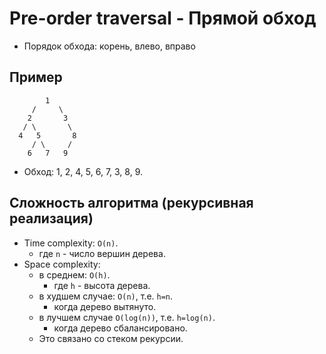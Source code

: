 # Pre-order traversal - Прямой обход

- Порядок обхода: корень, влево, вправо

## Пример

```
        1
     /     \
    2       3
   / \       \
  4   5       8
     / \     /
    6   7   9
```

- Обход: 1, 2, 4, 5, 6, 7, 3, 8, 9.

## Сложность алгоритма (рекурсивная реализация)

- Time complexity: `O(n)`.
  - где `n` - число вершин дерева.
- Space complexity:
  - в среднем: `O(h)`.
    - где `h` - высота дерева.
  - в худшем случае: `O(n)`, т.е. `h=n`.
    - когда дерево вытянуто.
  - в лучшем случае `O(log(n))`, т.е. `h=log(n)`.
    - когда дерево сбалансировано.
  - Это связано со стеком рекурсии.
